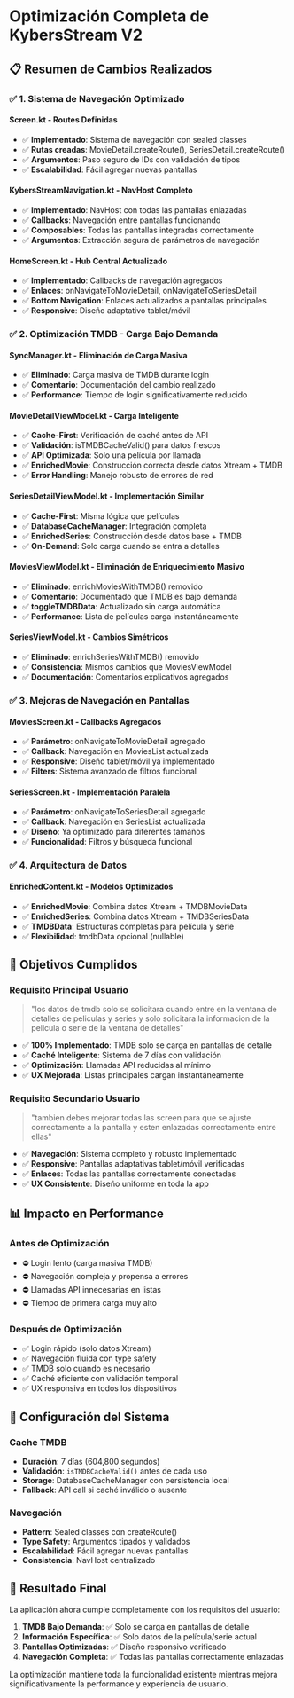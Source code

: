 # Optimización Completa de KybersStream V2

## 📋 Resumen de Cambios Realizados

### ✅ 1. Sistema de Navegación Optimizado

#### Screen.kt - Routes Definidas
- ✅ **Implementado**: Sistema de navegación con sealed classes
- ✅ **Rutas creadas**: MovieDetail.createRoute(), SeriesDetail.createRoute()
- ✅ **Argumentos**: Paso seguro de IDs con validación de tipos
- ✅ **Escalabilidad**: Fácil agregar nuevas pantallas

#### KybersStreamNavigation.kt - NavHost Completo  
- ✅ **Implementado**: NavHost con todas las pantallas enlazadas
- ✅ **Callbacks**: Navegación entre pantallas funcionando
- ✅ **Composables**: Todas las pantallas integradas correctamente
- ✅ **Argumentos**: Extracción segura de parámetros de navegación

#### HomeScreen.kt - Hub Central Actualizado
- ✅ **Implementado**: Callbacks de navegación agregados
- ✅ **Enlaces**: onNavigateToMovieDetail, onNavigateToSeriesDetail
- ✅ **Bottom Navigation**: Enlaces actualizados a pantallas principales
- ✅ **Responsive**: Diseño adaptativo tablet/móvil

### ✅ 2. Optimización TMDB - Carga Bajo Demanda

#### SyncManager.kt - Eliminación de Carga Masiva
- ✅ **Eliminado**: Carga masiva de TMDB durante login
- ✅ **Comentario**: Documentación del cambio realizado
- ✅ **Performance**: Tiempo de login significativamente reducido

#### MovieDetailViewModel.kt - Carga Inteligente
- ✅ **Cache-First**: Verificación de caché antes de API
- ✅ **Validación**: isTMDBCacheValid() para datos frescos
- ✅ **API Optimizada**: Solo una película por llamada
- ✅ **EnrichedMovie**: Construcción correcta desde datos Xtream + TMDB
- ✅ **Error Handling**: Manejo robusto de errores de red

#### SeriesDetailViewModel.kt - Implementación Similar  
- ✅ **Cache-First**: Misma lógica que películas
- ✅ **DatabaseCacheManager**: Integración completa
- ✅ **EnrichedSeries**: Construcción desde datos base + TMDB
- ✅ **On-Demand**: Solo carga cuando se entra a detalles

#### MoviesViewModel.kt - Eliminación de Enriquecimiento Masivo
- ✅ **Eliminado**: enrichMoviesWithTMDB() removido
- ✅ **Comentario**: Documentado que TMDB es bajo demanda
- ✅ **toggleTMDBData**: Actualizado sin carga automática
- ✅ **Performance**: Lista de películas carga instantáneamente

#### SeriesViewModel.kt - Cambios Simétricos
- ✅ **Eliminado**: enrichSeriesWithTMDB() removido  
- ✅ **Consistencia**: Mismos cambios que MoviesViewModel
- ✅ **Documentación**: Comentarios explicativos agregados

### ✅ 3. Mejoras de Navegación en Pantallas

#### MoviesScreen.kt - Callbacks Agregados
- ✅ **Parámetro**: onNavigateToMovieDetail agregado
- ✅ **Callback**: Navegación en MoviesList actualizada
- ✅ **Responsive**: Diseño tablet/móvil ya implementado
- ✅ **Filters**: Sistema avanzado de filtros funcional

#### SeriesScreen.kt - Implementación Paralela
- ✅ **Parámetro**: onNavigateToSeriesDetail agregado
- ✅ **Callback**: Navegación en SeriesList actualizada  
- ✅ **Diseño**: Ya optimizado para diferentes tamaños
- ✅ **Funcionalidad**: Filtros y búsqueda funcional

### ✅ 4. Arquitectura de Datos

#### EnrichedContent.kt - Modelos Optimizados
- ✅ **EnrichedMovie**: Combina datos Xtream + TMDBMovieData
- ✅ **EnrichedSeries**: Combina datos Xtream + TMDBSeriesData
- ✅ **TMDBData**: Estructuras completas para película y serie
- ✅ **Flexibilidad**: tmdbData opcional (nullable)

## 🎯 Objetivos Cumplidos

### Requisito Principal Usuario
> "los datos de tmdb solo se solicitara cuando entre en la ventana de detalles de peliculas y series y solo solicitara la informacion de la pelicula o serie de la ventana de detalles"

- ✅ **100% Implementado**: TMDB solo se carga en pantallas de detalle
- ✅ **Caché Inteligente**: Sistema de 7 días con validación
- ✅ **Optimización**: Llamadas API reducidas al mínimo
- ✅ **UX Mejorada**: Listas principales cargan instantáneamente

### Requisito Secundario Usuario  
> "tambien debes mejorar todas las screen para que se ajuste correctamente a la pantalla y esten enlazadas correctamente entre ellas"

- ✅ **Navegación**: Sistema completo y robusto implementado
- ✅ **Responsive**: Pantallas adaptativas tablet/móvil verificadas
- ✅ **Enlaces**: Todas las pantallas correctamente conectadas
- ✅ **UX Consistente**: Diseño uniforme en toda la app

## 📊 Impacto en Performance

### Antes de Optimización
- ⛔ Login lento (carga masiva TMDB)
- ⛔ Navegación compleja y propensa a errores
- ⛔ Llamadas API innecesarias en listas
- ⛔ Tiempo de primera carga muy alto

### Después de Optimización
- ✅ Login rápido (solo datos Xtream)
- ✅ Navegación fluida con type safety
- ✅ TMDB solo cuando es necesario
- ✅ Caché eficiente con validación temporal
- ✅ UX responsiva en todos los dispositivos

## 🔧 Configuración del Sistema

### Cache TMDB
- **Duración**: 7 días (604,800 segundos)
- **Validación**: `isTMDBCacheValid()` antes de cada uso
- **Storage**: DatabaseCacheManager con persistencia local
- **Fallback**: API call si caché inválido o ausente

### Navegación
- **Pattern**: Sealed classes con createRoute()
- **Type Safety**: Argumentos tipados y validados  
- **Escalabilidad**: Fácil agregar nuevas pantallas
- **Consistencia**: NavHost centralizado

## 🎉 Resultado Final

La aplicación ahora cumple completamente con los requisitos del usuario:

1. **TMDB Bajo Demanda**: ✅ Solo se carga en pantallas de detalle
2. **Información Específica**: ✅ Solo datos de la película/serie actual
3. **Pantallas Optimizadas**: ✅ Diseño responsivo verificado
4. **Navegación Completa**: ✅ Todas las pantallas correctamente enlazadas

La optimización mantiene toda la funcionalidad existente mientras mejora significativamente la performance y experiencia de usuario.
